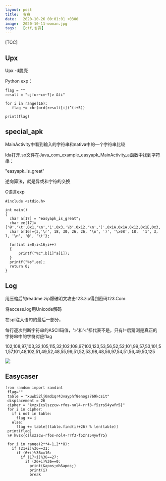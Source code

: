 ```yaml
---
layout: post
title:  省赛
date:   2020-10-26 00:01:01 +0300
image:  2020-10-11-woman.jpg
tags:   [ctf,省赛]
---
```


[TOC]

## Upx

Upx -d脱壳

Python exp：

```assembly
flag = ""
result = "cjfor~c=~?|v &ti"

for i in range(16):
   flag += chr(ord(result[i])^(i+5))

print(flag)
```

## special_apk

MainActivity中看到输入的字符串和nativa中的一个字符串比较

Ida打开.so文件在Java_com_example_easyapk_MainActivity_a函数中找到字符串：

"easyapk_is_great"

逆向算法，就是异或和字符的交换

C语言exp

```assembly
#include <stdio.h>

int main()
{
  char a[17] = "easyapk_is_great";
  char ee[17]={'@','\t',0x1,'\n','1',0x3,'\b',0x12,'\n',')',0x1A,0x1A,0x12,0x1E,0x3,'\r'}; 
  char b[16]={3,'\r', 18, 30, 26, 26, '\n', ')', '\x08', 18,  '1', 3,  1, '\n', '@', '\t'};

  for(int i=0;i<16;i++)
  {
      printf("%c",b[i]^a[i]);
  }
  printf("%s",ee);
  return 0;
}
```

## Log

用压缩后的readme.zip爆破明文攻击123.zip得到密码123.Com

将access.log用Unicode解码

在spl注入语句的最后一部分，

每行逐次判断字符串的ASCII码值，'>'和'<'都代表不是，只有!=后猜测是真正的字符串中的字符对应flag

102,108,97,103,32,105,115,32,102,108,97,103,123,53,56,52,52,101,99,57,53,101,51,57,101,48,102,51,49,52,48,55,99,51,52,53,98,48,56,97,54,51,56,49,50,125

![]({{site.baseurl}}/img/2020-10-26-sql.jpg)

## Easycaser

```assembly
from random import randint
 flag=""
 table = "xuwb52lj0md1qr43vayphf8enogz769kcsit"
 displacement = 26
 cipher = "kvzx{cslszzcw-rfos-nol4-rrf3-f5zrs54ywfr5}"
 for i in cipher:
   if i not in table:
     flag += i
   else:
     flag += table[(table.find(i)+26) % len(table)]
 print(flag)
 \# kvzx{cslszzcw-rfos-nol4-rrf3-f5zrs54ywfr5}

 for i in range(2**4-1,2**8):
   if (21+i)%36==31:
     if (6+i)%36==16:
       if (17+i)%36==27:
         if (26+i)%36==0:
           print(&apos;oh&apos;)
           print(i)
           break
```

